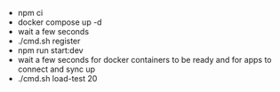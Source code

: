 - npm ci
- docker compose up -d
- wait a few seconds
- ./cmd.sh register
- npm run start:dev
- wait a few seconds for docker containers to be ready and for apps to connect and sync up
- ./cmd.sh load-test 20
